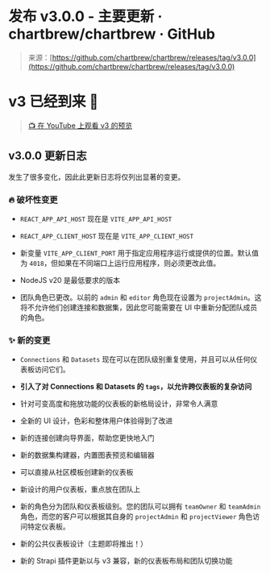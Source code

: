 <!--yml

类别：未分类

日期：2024-05-27 15:05:18

-->

# 发布 v3.0.0 - 主要更新 · chartbrew/chartbrew · GitHub

> 来源：[https://github.com/chartbrew/chartbrew/releases/tag/v3.0.0](https://github.com/chartbrew/chartbrew/releases/tag/v3.0.0)

# v3 已经到来 🚀

> [📺 在 YouTube 上观看 v3 的预览](https://www.youtube.com/embed/15nAw318Vo4?si=Ha-uKlqItUiCfeXE)

## v3.0.0 更新日志

发生了很多变化，因此此更新日志将仅列出显著的变更。

### 🔥 破坏性变更

+   `REACT_APP_API_HOST` 现在是 `VITE_APP_API_HOST`

+   `REACT_APP_CLIENT_HOST` 现在是 `VITE_APP_CLIENT_HOST`

+   新变量 `VITE_APP_CLIENT_PORT` 用于指定应用程序运行或提供的位置。默认值为 `4018`，但如果在不同端口上运行应用程序，则必须更改此值。

+   NodeJS v20 是最低要求的版本

+   团队角色已更改。以前的 `admin` 和 `editor` 角色现在设置为 `projectAdmin`。这将不允许他们创建连接和数据集，因此您可能需要在 UI 中重新分配团队成员的角色。

### ✨ 新的变更

+   `Connections` 和 `Datasets` 现在可以在团队级别重复使用，并且可以从任何仪表板访问它们。

+   **引入了对 Connections 和 Datasets 的 `tags`，以允许跨仪表板的复杂访问**

+   针对可变高度和拖放功能的仪表板的新格局设计，非常令人满意

+   全新的 UI 设计，色彩和整体用户体验得到了改进

+   新的连接创建向导界面，帮助您更快地入门

+   新的数据集构建器，内置图表预览和编辑器

+   可以直接从社区模板创建新的仪表板

+   新设计的用户仪表板，重点放在团队上

+   新的角色分为团队和仪表板级别。您的团队可以拥有 `teamOwner` 和 `teamAdmin` 角色，而您的客户可以根据其自身的 `projectAdmin` 和 `projectViewer` 角色访问特定仪表板。

+   新的公共仪表板设计（主题即将推出！）

+   新的 Strapi 插件更新以与 v3 兼容，新的仪表板布局和团队切换功能
